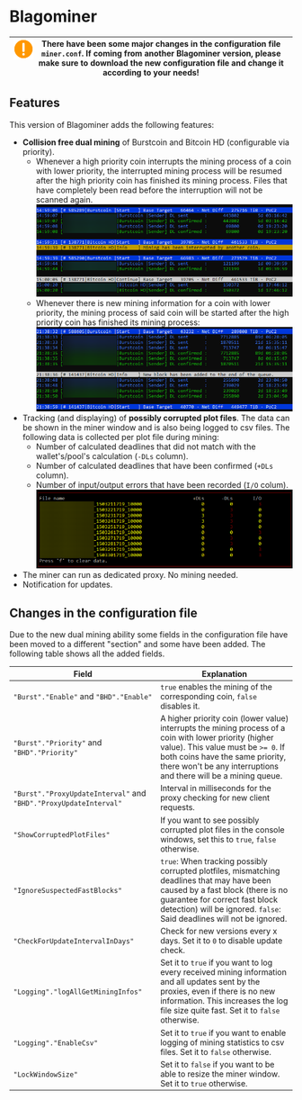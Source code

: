 # Blagominer
| <img src="img/warning.png" width="36" align="left" alt="Warning"> There have been some major changes in the configuration file `miner.conf`. If coming from another Blagominer version, please make sure to download the new configuration file and change it according to your needs! |
| --- |

## Features
This version of Blagominer adds the following features:

* **Collision free dual mining** of Burstcoin and Bitcoin HD (configurable via priority).
    * Whenever a high priority coin interrupts the mining process of a coin with lower priority, the interrupted mining process will be resumed after the high priority coin has finished its mining process. Files that have completely been read before the interruption will not be scanned again.
    ![Example of console output when a mining process is being interrupted](img/interruptedMining.png?raw=true "Collision free dual mining")
    * Whenever there is new mining information for a coin with lower priority, the mining process of said coin will be started after the high priority coin has finished its mining process:
    ![Example of console output when a coin is being queued](img/queue.png?raw=true "Collision free dual mining")
* Tracking (and displaying) of **possibly corrupted plot files**. The data can be shown in the miner window and is also being logged to csv files. The following data is collected per plot file during mining:
    * Number of calculated deadlines that did not match with the wallet's/pool's calculation (`-DLs` column).
    * Number of calculated deadlines that have been confirmed (`+DLs` column).
    * Number of input/output errors that have been recorded (`I/O` colum).
    ![Statistics for possibly corrupted plot files](img/corrupted.png?raw=true "Statistics for possibly corrupted plot files")
* The miner can run as dedicated proxy. No mining needed.
* Notification for updates.

## Changes in the configuration file
Due to the new dual mining ability some fields in the configuration file have been moved to a different "section" and some have been added. The following table shows all the added fields.

| Field         | Explanation |
| ------------- | ------------- |
| `"Burst"."Enable"` and `"BHD"."Enable"` | `true` enables the mining of the corresponding coin, `false` disables it.  |
| `"Burst"."Priority"` and `"BHD"."Priority"` | A higher priority coin (lower value) interrupts the mining process of a coin with lower priority (higher value). This value must be `>= 0`. If both coins have the same priority, there won't be any interruptions and there will be a mining queue.  |
| `"Burst"."ProxyUpdateInterval"` and `"BHD"."ProxyUpdateInterval"` | Interval in milliseconds for the proxy checking for new client requests.  |
| `"ShowCorruptedPlotFiles"`  | If you want to see possibly corrupted plot files in the console windows, set this to `true`, `false` otherwise.  |
| `"IgnoreSuspectedFastBlocks"`  | `true`: When tracking possibly corrupted plotfiles, mismatching deadlines that may have been caused by a fast block (there is no guarantee for correct fast block detection) will be ignored. `false`: Said deadlines will not be ignored.  |
| `"CheckForUpdateIntervalInDays"`  | Check for new versions every x days. Set it to `0` to disable update check.  |
| `"Logging"."logAllGetMiningInfos"`  | Set it to `true` if you want to log every received mining information and all updates sent by the proxies, even if there is no new information. This increases the log file size quite fast. Set it to `false` otherwise. |
| `"Logging"."EnableCsv"`  | Set it to `true` if you want to enable logging of mining statistics to csv files. Set it to `false` otherwise. |
| `"LockWindowSize"`  | Set it to `false` if you want to be able to resize the miner window. Set it to `true` otherwise. |